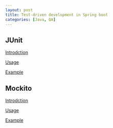```yaml
---
layout: post
title: Test-driven development in Spring boot
categories: [Java, QA]
---
```


## JUnit

<ins>Introdction</ins>

<ins>Usage</ins>

<ins>Example</ins>

## Mockito

<ins>Introdction</ins>

<ins>Usage</ins>

<ins>Example</ins>
